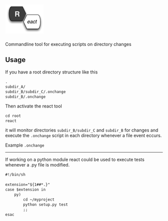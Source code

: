 ![Image](./logo.png?raw=true)
=====

Commandline tool for executing scripts on directory changes

Usage
-----

If you have a root directory structure like this

    .
    subdir_A/
    subdir_B/subdir_C/.onchange
    subdir_B/.onchange

Then activate the react tool

    cd root
    react

it will monitor directories `subdir_B/subdir_C` and `subdir_B`
for changes and execute the `.onchange` script in each directory whenever a file event eccurs.


Example `.onchange`
___________________

If working on a python module react could be used to execute tests whenever a
.py file is modified.

    #!/bin/sh

    extension="${1##*.}"
    case $extension in
        py)
            cd ~/myproject
            python setup.py test
            ;;
    esac
